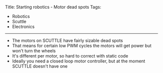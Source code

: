 Title: Starting robotics - Motor dead spots
Tags:

- Robotics
- Scuttle
- Electronics

---

- The motors on SCUTTLE have fairly sizable dead spots
- That means for certain low PWM cycles the motors will get power but won't turn the wheels
- It's different per motor, so hard to correct with static code
- Ideally you need a closed loop motor controller, but at the moment SCUTTLE doesn't have one